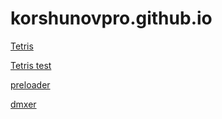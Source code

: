 # korshunovpro.github.io

[Tetris](https://korshunovpro.github.io/tetris/index.html)

[Tetris test](https://korshunovpro.github.io/tetro/index.html)

[preloader](https://korshunovpro.github.io/preloader/index.html)

[dmxer](https://korshunovpro.github.io/dmxer/index.html)
